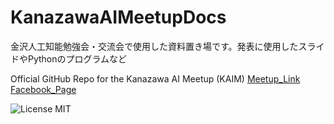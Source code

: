 # KanazawaAIMeetupDocs
金沢人工知能勉強会・交流会で使用した資料置き場です。発表に使用したスライドやPythonのプログラムなど

Official GitHub Repo for the Kanazawa AI Meetup (KAIM) [Meetup_Link](https://www.meetup.com/en-AU/Kanazawa-Artificial-Intelligence-Meetup-%E9%87%91%E6%B2%A2%E4%BA%BA%E5%B7%A5%E7%9F%A5%E8%83%BD%E5%8B%89%E5%BC%B7%E4%BC%9A-%E4%BA%A4%E6%B5%81%E4%BC%9A/)    [Facebook_Page](https://www.facebook.com/KanazawaAIMeetup/)

![License MIT](https://raw.githubusercontent.com/cavo789/marknotes/master/src/assets/images/license.png)

